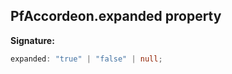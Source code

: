 ## PfAccordeon.expanded property

**Signature:**

```typescript
expanded: "true" | "false" | null;
```
